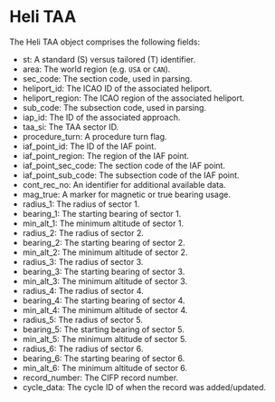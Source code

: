 # Heli TAA

The Heli TAA object comprises the following fields:

- st: A standard (S) versus tailored (T) identifier.
- area: The world region (e.g. `USA` or `CAN`).
- sec_code: The section code, used in parsing.
- heliport_id: The ICAO ID of the associated heliport.
- heliport_region: The ICAO region of the associated heliport.
- sub_code: The subsection code, used in parsing.
- iap_id: The ID of the associated approach.
- taa_si: The TAA sector ID.
- procedure_turn: A procedure turn flag.
- iaf_point_id: The ID of the IAF point.
- iaf_point_region: The region of the IAF point.
- iaf_point_sec_code: The section code of the IAF point.
- iaf_point_sub_code: The subsection code of the IAF point.
- cont_rec_no: An identifier for additional available data.
- mag_true: A marker for magnetic or true bearing usage.
- radius_1: The radius of sector 1.
- bearing_1: The starting bearing of sector 1.
- min_alt_1: The minimum altitude of sector 1.
- radius_2: The radius of sector 2.
- bearing_2: The starting bearing of sector 2.
- min_alt_2: The minimum altitude of sector 2.
- radius_3: The radius of sector 3.
- bearing_3: The starting bearing of sector 3.
- min_alt_3: The minimum altitude of sector 3.
- radius_4: The radius of sector 4.
- bearing_4: The starting bearing of sector 4.
- min_alt_4: The minimum altitude of sector 4.
- radius_5: The radius of sector 5.
- bearing_5: The starting bearing of sector 5.
- min_alt_5: The minimum altitude of sector 5.
- radius_6: The radius of sector 6.
- bearing_6: The starting bearing of sector 6.
- min_alt_6: The minimum altitude of sector 6.
- record_number: The CIFP record number.
- cycle_data: The cycle ID of when the record was added/updated.
